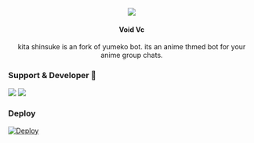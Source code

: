 <p align="center">
  <img src="https://telegra.ph/file/2a95d03668764d4e00309.jpg">
</p>

<h4><p align="center"> Void Vc </p></h4>

<p align="center"> kita shinsuke is an fork of yumeko bot. its an anime thmed bot for your anime group chats. </p>


### Support & Developer 🎑
<a href="https://telegram.me/HorixSupport"><img src="https://img.shields.io/badge/Join-Support%20Group-blue.svg?style=for-the-badge&logo=Telegram"></a> <a href="https://telegram.me/voidxtoxic"><img src="https://img.shields.io/badge/%20Developer-blue.svg?style=for-the-badge&logo=Telegram"></a>

### Deploy
 [![Deploy](https://www.herokucdn.com/deploy/button.svg)](https://heroku.com/deploy?template=https://github.com/voidxtoxic/kitaxbot)

